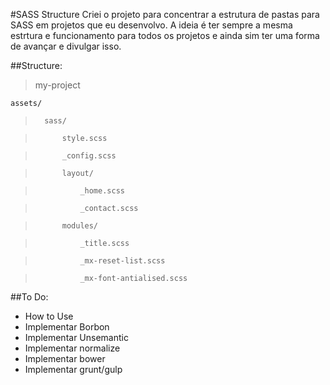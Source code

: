 #SASS Structure
Criei o projeto para concentrar a estrutura de pastas para SASS em projetos que eu desenvolvo. A ideia é ter sempre a mesma estrtura e funcionamento para todos os projetos e ainda sim ter uma forma de avançar e divulgar isso.

##Structure:
>my-project

	assets/

>		sass/

>			style.scss

>			_config.scss

>			layout/

>				_home.scss

>				_contact.scss

>			modules/

>				_title.scss

>				_mx-reset-list.scss

>				_mx-font-antialised.scss


##To Do:
* How to Use
* Implementar Borbon
* Implementar Unsemantic
* Implementar normalize
* Implementar bower
* Implementar grunt/gulp
